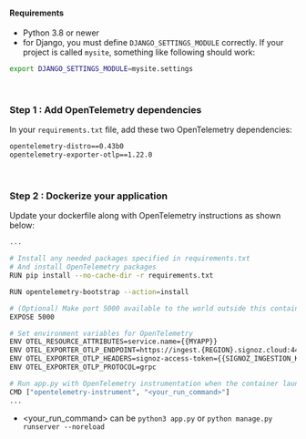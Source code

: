 #### Requirements
- Python 3.8 or newer
- for Django, you must define `DJANGO_SETTINGS_MODULE` correctly. If your project is called `mysite`, something like following should work:
```bash
export DJANGO_SETTINGS_MODULE=mysite.settings
```
&nbsp;


### Step 1 : Add OpenTelemetry dependencies

In your `requirements.txt` file, add these two OpenTelemetry dependencies:


```bash
opentelemetry-distro==0.43b0
opentelemetry-exporter-otlp==1.22.0

```

&nbsp;

### Step 2 : Dockerize your application

Update your dockerfile along with OpenTelemetry instructions as shown below:

```bash
...

# Install any needed packages specified in requirements.txt
# And install OpenTelemetry packages
RUN pip install --no-cache-dir -r requirements.txt 

RUN opentelemetry-bootstrap --action=install

# (Optional) Make port 5000 available to the world outside this container (You can choose your own port for this)
EXPOSE 5000

# Set environment variables for OpenTelemetry
ENV OTEL_RESOURCE_ATTRIBUTES=service.name={{MYAPP}}
ENV OTEL_EXPORTER_OTLP_ENDPOINT=https://ingest.{REGION}.signoz.cloud:443
ENV OTEL_EXPORTER_OTLP_HEADERS=signoz-access-token={{SIGNOZ_INGESTION_KEY}}
ENV OTEL_EXPORTER_OTLP_PROTOCOL=grpc

# Run app.py with OpenTelemetry instrumentation when the container launches
CMD ["opentelemetry-instrument", "<your_run_command>"]
...
```

- <your_run_command> can be `python3 app.py` or `python manage.py runserver --noreload`




